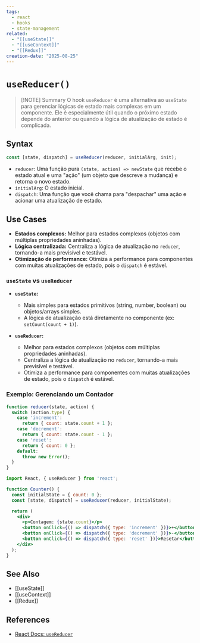 ```yaml
---
tags:
  - react
  - hooks
  - state-management
related:
  - "[[useState]]"
  - "[[useContext]]"
  - "[[Redux]]"
creation-date: "2025-08-25"
---
```


# `useReducer()`

> [!NOTE] Summary
> O hook `useReducer` é uma alternativa ao `useState` para gerenciar lógicas de estado mais complexas em um componente. Ele é especialmente útil quando o próximo estado depende do anterior ou quando a lógica de atualização de estado é complicada.

## Syntax

```javascript
const [state, dispatch] = useReducer(reducer, initialArg, init);
```

- `reducer`: Uma função pura `(state, action) => newState` que recebe o estado atual e uma "ação" (um objeto que descreve a mudança) e retorna o novo estado.
- `initialArg`: O estado inicial.
- `dispatch`: Uma função que você chama para "despachar" uma ação e acionar uma atualização de estado.

## Use Cases

- **Estados complexos:** Melhor para estados complexos (objetos com múltiplas propriedades aninhadas).
- **Lógica centralizada:** Centraliza a lógica de atualização no `reducer`, tornando-a mais previsível e testável.
- **Otimização de performance:** Otimiza a performance para componentes com muitas atualizações de estado, pois o `dispatch` é estável.

### `useState` vs `useReducer`

- **`useState`:**
  - Mais simples para estados primitivos (string, number, boolean) ou objetos/arrays simples.
  - A lógica de atualização está diretamente no componente (ex: `setCount(count + 1)`).

- **`useReducer`:**
  - Melhor para estados complexos (objetos com múltiplas propriedades aninhadas).
  - Centraliza a lógica de atualização no `reducer`, tornando-a mais previsível e testável.
  - Otimiza a performance para componentes com muitas atualizações de estado, pois o `dispatch` é estável.

### Exemplo: Gerenciando um Contador

```javascript
function reducer(state, action) {
  switch (action.type) {
    case 'increment':
      return { count: state.count + 1 };
    case 'decrement':
      return { count: state.count - 1 };
    case 'reset':
      return { count: 0 };
    default:
      throw new Error();
  }
}
```

```jsx
import React, { useReducer } from 'react';

function Counter() {
  const initialState = { count: 0 };
  const [state, dispatch] = useReducer(reducer, initialState);

  return (
    <div>
      <p>Contagem: {state.count}</p>
      <button onClick={() => dispatch({ type: 'increment' })}>+</button>
      <button onClick={() => dispatch({ type: 'decrement' })}>-</button>
      <button onClick={() => dispatch({ type: 'reset' })}>Resetar</button>
    </div>
  );
}
```

## See Also

- [[useState]]
- [[useContext]]
- [[Redux]]

## References

- [React Docs: `useReducer`](https://react.dev/reference/react/useReducer)
